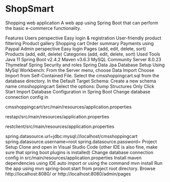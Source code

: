 # ShopSmart
Shopping web application
A web app using Spring Boot that can perform the basic e-commerce functionality.

Features
Users perspective
Easy login & registration
User-friendly product filtering
Product gallery
Shopping cart
Order summary
Payments using Paypal
Admin perspective
Easy login
Pages (add, edit, delete, sort)
Products (add, edit, delete)
Categories (add, edit, delete, sort)
Used Tools
Java 11
Spring Boot v2.4.2
Maven v3.6.3
MySQL Community Server 8.0.23
Thymeleaf
Spring Security and roles
Spring Data Jpa
Database Setup
Using MySql Workbench:
From the Server menu, choose Data Import
Choose Import from Self-Contained File.
Select the cmsshoppingcart.sql from the database directory.
In the Default Target Schema: Create a new schema name cmsshoppingcart
Select the options: Dump Structures Only
Click Start Import
Database Configuration in Spring Boot
Change database connection config in

cmsshoppingcart/src/main/resources/application.properties

restapi/src/main/resources/application.properties

restclient/src/main/resources/application.properties

spring.datasource.url=jdbc:mysql://localhost/cmsshoppingcart
spring.datasource.username=root
spring.datasource.password=
Project Setup
Clone and open in Visual Studio Code (other IDE is also fine, make sure that spring boot plugins is installed)
Change database connection config in src/main/resources/application.properties
Install maven dependencies using IDE auto import or using the command mvn install
Run the app using mvn spring-boot:start from project root directory.
Browse http://localhost:8080/ or http://localhost:8080/admin/pages
